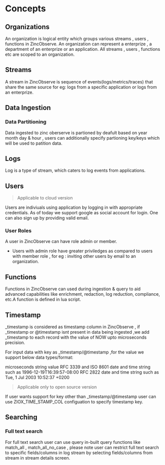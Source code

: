 # Concepts

## Organizations
An organization is logical entity which groups various streams , users , functions in ZincObserve. An organization can represent a enterprize , a department of an enterprize or an application. All streams , users , functions etc are scoped to an organization.

## Streams
A stream in ZincObserve is sequence of events(logs/metrics/traces) that share the same source for eg: logs from a specific application or logs from an enterprize.

## Data Ingestion

### Data Partitioning
Data ingested to zinc oberserve is partioned by deafult based on year month day & hour , users can additionally specify partioning key/keys which will be used to patition data. 

## Logs
Log is a type of stream, which caters to log events from applications.

## Users
> Applicable to cloud version

Users are indiviuals using application by logging in with appropriate credentials. As of today we support google as social account for login. One can also sign up by providing valid email. 

### User Roles
A user in ZincObserve can have role admin or member.

- Users with admin role have greater priviledges as compared to users with member role , for eg : inviting other users by email to an organization.

## Functions

Functions in ZincObserve can used during ingestion & query to aid advanced capabilities like enrichment, redaction, log reduction, compliance, etc.A function is defined in lua script.

## Timestamp

_timestamp is considered as timestamp column in ZincObserve , if _timestamp or @timestamp isnt present in data being ingested ,we add _timestamp to each record with the value of NOW upto microseconds precision.

For input data with key as _timestamp/@timestamp ,for the value we support below data types/format:

microseconds
string value
RFC 3339 and ISO 8601 date and time string such as 1996-12-19T16:39:57-08:00
RFC 2822 date and time string such as Tue, 1 Jul 2003 10:52:37 +0200

> Applicable only to open source version

If user wants support for key other than _timestamp/@timestamp user can use ZIOX_TIME_STAMP_COL configuation to specify timestamp key.

## Searching
### Full text search
For full text search user can use query in-built query functions like match_all , match_all_no_case , please note user can restrict full text search to specific fields/columns in log stream by selecting fields/columns from stream in stream details screen.

